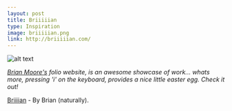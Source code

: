 ```yaml
---
layout: post
title: Briiiiian
type: Inspiration
image: briiiiian.png
link: http://briiiiian.com/
---
```


![alt text](/assts/post-iamges/briiiiian.png "Logo Title Text 1")


_[Brian Moore's](http://briiiiian.com/) folio website, is an awesome showcase of work... whats more, pressing 'i' on the keyboard, provides a nice little easter egg. Check it out!_

[Briiiian](http://briiiiian.com/) - By Brian (naturally).
